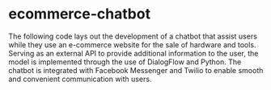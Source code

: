 # ecommerce-chatbot
The following code lays out the development of a chatbot that assist users while they use an e-commerce website for the sale of hardware and tools.  Serving as an external API to provide additional information to the user, the model is implemented through the use of DialogFlow and Python. The chatbot is integrated with Facebook Messenger and Twilio to enable smooth and convenient communication with users.   

